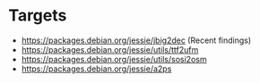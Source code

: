 # Targets

- https://packages.debian.org/jessie/jbig2dec (Recent findings)
- https://packages.debian.org/jessie/utils/ttf2ufm
- https://packages.debian.org/jessie/utils/sosi2osm
- https://packages.debian.org/jessie/a2ps
